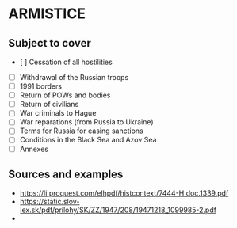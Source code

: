 # ARMISTICE

## Subject to cover

- [ ] Cessation of all hostilities
- [ ] Withdrawal of the Russian troops
- [ ] 1991 borders
- [ ] Return of POWs and bodies
- [ ] Return of civilians
- [ ] War criminals to Hague
- [ ] War reparations (from Russia to Ukraine)
- [ ] Terms for Russia for easing sanctions
- [ ] Conditions in the Black Sea and Azov Sea
- [ ] Annexes

## Sources and examples

- https://li.proquest.com/elhpdf/histcontext/7444-H.doc.1339.pdf
- https://static.slov-lex.sk/pdf/prilohy/SK/ZZ/1947/208/19471218_1099985-2.pdf
- 
